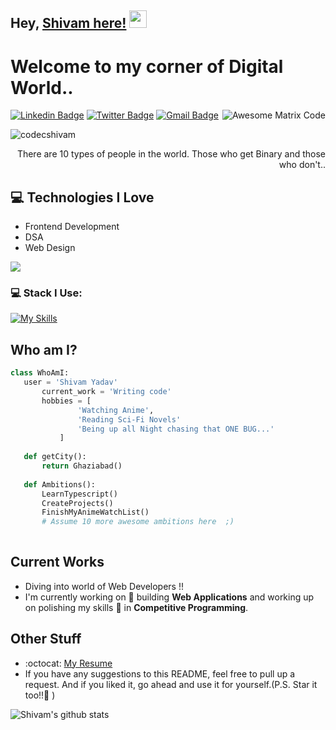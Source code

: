 ## Hey, [Shivam here!](https://codecshivam.netlify.app/)  <img src="https://media.giphy.com/media/hvRJCLFzcasrR4ia7z/giphy.gif" width="28px" height="28px">

<h1>Welcome to my corner of Digital World..</h1> 

<img src = 'https://github.com/MarikIshtar007/MarikIshtar007/blob/master/images/matrix.gif' alt = 'Awesome Matrix Code' align='right'/>

[![Linkedin Badge](https://img.shields.io/badge/-codedshivam-blue?style=flat-square&logo=Linkedin&logoColor=white&link=https://www.linkedin.com/in/codecshivam)](https://www.linkedin.com/in/codecshivam) [![Twitter Badge](https://img.shields.io/badge/-codedshivam-blue?style=flat-square&logo=Twitter&logoColor=white&link=https://www.twitter.com/codecShivam/)](https://www.linkedin.com/in/codecshivam) [![Gmail Badge](https://img.shields.io/badge/-codecshivam@gmail.com-c14438?style=flat-square&logo=Gmail&logoColor=white&link=mailto:codecshivam@gmail.com)](mailto:codecshivam@gmail.com)
<p align="left"> <img src="https://komarev.com/ghpvc/?username=codecShivam" alt="codecshivam" /> </p>

<div style="text-align: right">There are 10 types of people in the world. Those who get Binary and those who don't.. </div>

## :computer: Technologies I Love
* Frontend Development
* DSA
* Web Design

<img src = "https://github-readme-stats.vercel.app/api/top-langs/?username=codecShivam&layout=compact">

### 💻 Stack I Use:<br>
[![My Skills](https://skillicons.dev/icons?i=c,html,css,tailwind,vite,javascript,react,git,bootstrap,typescript,java)](https://skillicons.dev) 
<br>

## Who am I?
 ```python
 class WhoAmI:
 	user = 'Shivam Yadav'
		current_work = 'Writing code'
		hobbies = [
				'Watching Anime',
				'Reading Sci-Fi Novels'
				'Being up all Night chasing that ONE BUG...'
			]
	
	def getCity():
		return Ghaziabad()
	
	def Ambitions():
		LearnTypescript()
		CreateProjects()
		FinishMyAnimeWatchList()
		# Assume 10 more awesome ambitions here  ;)
	
 ```

## Current Works
* Diving into world of Web Developers !!
* I'm currently working on 🔭 building **Web Applications** and working up on polishing my skills 🌱 in **Competitive Programming**.

## Other Stuff
- :octocat: [My Resume](https://drive.google.com/file/d/13eGNa5rewHdGSvlscJN6DZ9V8bovc-dx/view?usp=share_link)
- If you have any suggestions to this README, feel free to pull up a request. And if you liked it, go ahead and use it for yourself.(P.S. Star it too!!:grimacing: )

![Shivam's github stats](https://github-readme-stats.vercel.app/api?username=codecShivam&show_icons=true&hide=[%22issues%22])
 
 
